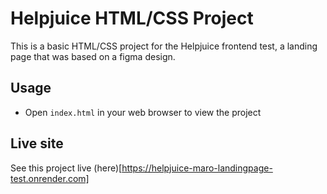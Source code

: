 # Helpjuice HTML/CSS Project

This is a basic HTML/CSS project for the Helpjuice frontend test, a landing page that was based on a figma design.

## Usage

-  Open `index.html` in your web browser to view the project

## Live site
See this project live (here)[https://helpjuice-maro-landingpage-test.onrender.com]